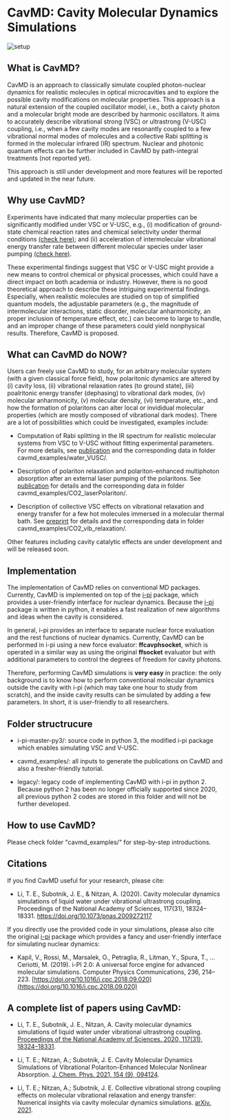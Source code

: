 # CavMD: Cavity Molecular Dynamics Simulations

![setup](cavmd_examples/CO2_laserPolariton/CO2Experiments/setup.png)

## What is CavMD?

CavMD is an approach to classically simulate coupled photon-nuclear dynamics for realistic molecules in optical microcavities and to explore the possible cavity modifications on molecular properties. This approach is a natural extension of the coupled oscillator model, i.e., both a caivty photon and a molecular bright mode are described by harmonic oscillators. It aims to accurately describe vibrational strong (VSC) or ultrastrong (V-USC) coupling, i.e., when a few cavity modes are resonantly coupled to a few vibrational normal modes of molecules and a collective Rabi splitting is formed in the molecular infrared (IR) spectrum. Nuclear and photonic quantum effects can be further included in CavMD by path-integral treatments (not reported yet). 

This approach is still under development and more features will be reported and updated in the near future.

## Why use CavMD?

Experiments have indicated that many molecular properties can be significantly modified under VSC or V-USC, e.g., (i) modification of ground-state chemical reaction rates and chemical selectivity under thermal conditions [(check here)](https://doi.org/10.1126/science.aau7742); and (ii) acceleration of intermolecular vibrational energy transfer rate between different molecular species under laser pumping [(check here)](https://doi.org/10.1126/science.aba3544).

These experimental findings suggest that VSC or V-USC might provide a new means to control chemical or physical processes, which could have a direct impact on both academia or industry. However, there is no good theoretical approach to describe these intriguing experimental findings. Especially, when realistic molecules are studied on top of simplified quantum models, the adjustable parameters (e.g., the magnitude of intermolecular interactions, static disorder, molecular anharmonicity, an proper inclusion of temperature effect, etc.) can become to large to handle, and an improper change of these parameters could yield nonphysical results. Therefore, CavMD is proposed.

## What can CavMD do NOW?

Users can freely use CavMD to study, for an arbitrary molecular system (with a given classical force field), how polaritonic dynamics are altered by (i) cavity loss, (ii) vibrational relaxation rates (to ground state), (iii) poalritonic energy transfer (dephasing) to vibrational dark modes, (iv) molecular anharmonicity,  (v) molecular density, (vi) temperature, etc., and how the formation of polaritons can alter local or invididual molecular properties (which are mostly composed of vibrational dark modes). There are a lot of possibilities which could be investigated, examples include:

- Computation of Rabi splitting in the IR spectrum for realistic molecular systems from VSC to V-USC without fitting experimental parameters. For more details, see [publication](https://doi.org/10.1073/pnas.2009272117) and the corresponding data in folder cavmd_examples/water_VUSC/.

- Description of polariton relaxation and polariton-enhanced multiphoton absorption after an external laser pumping of the polaritons. See [publication](https://doi.org/10.1063/5.0037623) for details and the corresponding data in folder cavmd_examples/CO2_laserPolariton/.

- Description of collective VSC effects on vibrational relaxation and energy transfer for a few hot molecules immersed in a molecular thermal bath. See [preprint](https://arxiv.org/abs/2103.06749) for details and the corresponding data in folder cavmd_examples/CO2_vib_relaxation/.

Other features including cavity catalytic effects are under development and will be released soon.


## Implementation

The implementation of CavMD relies on conventional MD packages. Currently, CavMD is implemented on top of the [i-pi](http://ipi-code.org/) package, which provides a user-friendly interface for nuclear dynamics. Because the [i-pi](http://ipi-code.org/) package is written in python, it enables a fast realization of new algorithms and ideas when the cavity is considered.

In general, i-pi provides an interface to separate nuclear force evaluation and the rest functions of nuclear dynamics. Currently, CavMD can be performed in i-pi using a new force evaluator: **ffcavphsocket**, which is operated in a similar way as using the original **ffsocket** evaluator but with additional parameters to control the degrees of freedom for cavity photons.

Therefore, performing CavMD simulations is **very easy** in practice: the only background is to know how to perform conventional molecular dynamics outside the cavity with i-pi (which may take one hour to study from scratch), and the inside cavity results can be simulated by adding a few parameters. In short, it is user-friendly to all researchers.

## Folder structrucure

- i-pi-master-py3/: source code in python 3, the modified i-pi package which enables simulating VSC and V-USC.

- cavmd_examples/: all inputs to generate the publications on CavMD and also a fresher-friendly tutorial.

- legacy/: legacy code of implementing CavMD with i-pi in python 2. Because python 2 has been no longer officially supported since 2020, all previous python 2 codes are stored in this folder and will not be further developed.

## How to use CavMD?

Please check folder "cavmd_examples/" for step-by-step introductions.

## Citations

If you find CavMD useful for your research, please cite:

- Li, T. E., Subotnik, J. E., & Nitzan, A. (2020). Cavity molecular dynamics simulations of liquid water under vibrational ultrastrong coupling. Proceedings of the National Academy of Sciences, 117(31), 18324–18331. https://doi.org/10.1073/pnas.2009272117

If you directly use the provided code in your simulations, please also cite the original [i-pi](http://ipi-code.org/) package which provides a fancy and user-friendly interface for simulating nuclear dynamics:

- Kapil, V., Rossi, M., Marsalek, O., Petraglia, R., Litman, Y., Spura, T., … Ceriotti, M. (2019). i-PI 2.0: A universal force engine for advanced molecular simulations. Computer Physics Communications, 236, 214–223. [https://doi.org/10.1016/j.cpc.2018.09.020](https://doi.org/10.1016/j.cpc.2018.09.020)

## A complete list of papers using CavMD:

- Li, T. E., Subotnik, J. E., Nitzan, A. Cavity molecular dynamics simulations of liquid water under vibrational ultrastrong coupling. [Proceedings of the National Academy of Sciences. 2020, 117(31), 18324–18331](https://doi.org/10.1073/pnas.2009272117). 

- Li, T. E.; Nitzan, A.; Subotnik, J. E. Cavity Molecular Dynamics Simulations of Vibrational Polariton-Enhanced Molecular Nonlinear Absorption. [J. Chem. Phys. 2021, 154 (9), 094124](https://doi.org/10.1063/5.0037623).

- Li, T. E.; Nitzan, A.; Subotnik, J. E. Collective vibrational strong coupling effects on molecular vibrational relaxation and energy transfer: Numerical insights via cavity molecular dynamics simulations. [arXiv. 2021](https://arxiv.org/abs/2103.06749). 
